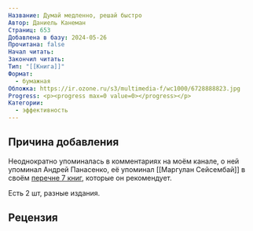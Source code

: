 ```yaml
---
Название: Думай медленно, решай быстро
Автор: Даниель Канеман
Страниц: 653
Добавлена в базу: 2024-05-26
Прочитана: false
Начал читать: 
Закончил читать: 
Тип: "[[Книга]]"
Формат:
  - бумажная
Обложка: https://ir.ozone.ru/s3/multimedia-f/wc1000/6728888823.jpg
Progress: <p><progress max=0 value=0></progress></p>
Категории:
  - эффективность
---
```

## Причина добавления

Неоднократно упоминалась в комментариях на моём канале, о ней упоминал Андрей Панасенко, её упоминал [[Маргулан Сейсембай]] в своём [перечне 7 книг](https://www.youtube.com/watch?v=IScaA-A3AwU), которые он рекомендует.

Есть 2 шт, разные издания.

## Рецензия